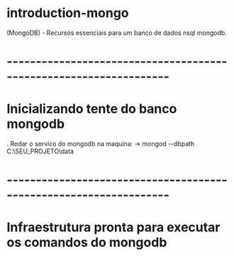 # introduction-mongo
(MongoDB) - Recursos essenciais para um banco de dados nsql mongodb.

# ------------------------------------------------------------------

# Inicializando tente do banco mongodb
. Rodar o servico do mongodb na maquina:
    -> mongod --dbpath C:\SEU_PROJETO\data

# ------------------------------------------------------------------

# Infraestrutura pronta para executar os comandos do mongodb
